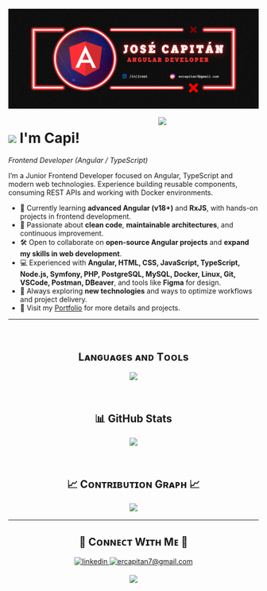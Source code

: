<!--Banner-->
![JoseCapitan Banner Image](https://github.com/JoseCapitan/JoseCapitan/blob/main/bannerjcapi.png?raw=true)

<!--Night Owl image-->
<div>
  <img align="right" width="40%" src="https://github.com/JoseCapitan/JoseCapitan/blob/main/image2.png?raw=true">
</div>

<!--Header Name-->
# <img src="https://emojis.slackmojis.com/emojis/images/1531849430/4246/blob-sunglasses.gif?1531849430" width="30"/> I'm Capi!
*Frontend Developer (Angular / TypeScript)*
<br /> 

<!--Start Intro-->               
<p align="left">I’m a Junior Frontend Developer focused on Angular, TypeScript and modern web technologies.  
Experience building reusable components, consuming REST APIs and working with Docker environments. </p>

- 🌱 Currently learning **advanced Angular (v18+)** and **RxJS**, with hands-on projects in frontend development.
- 🚀 Passionate about **clean code**, **maintainable architectures**, and continuous improvement.
- 🛠 Open to collaborate on **open-source Angular projects** and **expand my skills in web development**.
- 💻 Experienced with **Angular, HTML, CSS, JavaScript, TypeScript, Node.js, Symfony, PHP, PostgreSQL, MySQL, Docker, Linux, Git, VSCode, Postman, DBeaver**, and tools like **Figma** for design.
- 📂 Always exploring **new technologies** and ways to optimize workflows and project delivery.
- 🔗 Visit my [Portfolio](https://your-portfolio-link) for more details and projects.

<!--End Intro-->

---
<br />

<!--Languages and Tools Section-->       
<h2 align="center">Lᴀɴɢᴜᴀɢᴇs ᴀɴᴅ Tᴏᴏʟs</h2> 
<p align="center">
<img width="500px"  src="https://skillicons.dev/icons?i=angular,js,html,css,typescript,tailwind,bootstrap,npm,rxjs,symfony,php,markdown,git,linux,postgres,vscode,mysql,vite,docker,postman,nodejs,figma&perline=11"  />
</p>
<br />

<!--Github stats Table--> 
<h2 align="center">📊 GitHub Stats</h2>
<p align="center">
  <img src="https://streak-stats.demolab.com?user=JoseCapitan&theme=nightowl" />
</p>
<br />

<!--Contribution Graph-->
<h2 align="center">📈 Cᴏɴᴛʀɪʙᴜᴛɪᴏɴ Gʀᴀᴘʜ 📈</h2>
<div align="center">
    <img src="https://github-readme-activity-graph.vercel.app/graph?username=JoseCapitan&bg_color=011627&color=79d3c3&line=c792ea&point=ffeb95&area=true&hide_border=false" border-radius="15">
</div>

---

<!--Contact Section--> 

<h2 align="center">🤝 Cᴏɴɴᴇᴄᴛ Wɪᴛʜ Mᴇ 🤝 </h2>
<div align="center">
 <a href="https://www.linkedin.com/in/jcapi/" target="_blank">
<img src=https://img.shields.io/badge/linkedin-%231E77B5.svg?&style=for-the-badge&logo=linkedin&logoColor=white alt=linkedin style="margin-bottom: 5px;" />
</a>
  
<a href="mailto:ercapitan7@gmail.com" target="_blank">
<img src="https://img.shields.io/badge/Gmail-D14836?style=for-the-badge&logo=gmail&logoColor=white" alt=ercapitan7@gmail.com mail style="margin-bottom: 5px;" />
</a>


<!--Footer--> 
<p align="center">
  <img src="https://capsule-render.vercel.app/api?type=waving&color=gradient&height=65&section=footer"/>
</p>
